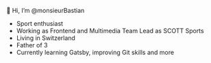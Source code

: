 👋 Hi, I’m @monsieurBastian

- Sport enthusiast 
- Working as Frontend and Multimedia Team Lead as SCOTT Sports
- Living in Switzerland
- Father of 3
- Currently learning Gatsby, improving Git skills and more
